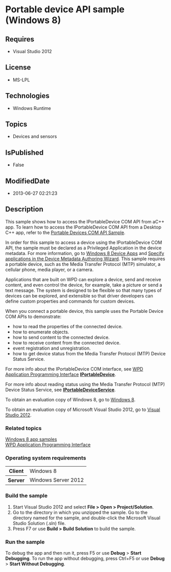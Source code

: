 # Portable device API sample (Windows 8)
## Requires
* Visual Studio 2012
## License
* MS-LPL
## Technologies
* Windows Runtime
## Topics
* Devices and sensors
## IsPublished
* False
## ModifiedDate
* 2013-06-27 02:21:23
## Description

<div id="mainSection">
<p>This sample shows how to access the IPortableDevice COM API from aC&#43;&#43; app. To learn how to access the IPortableDevice COM API from a Desktop C&#43;&#43; app, refer to the
<a href="http://code.msdn.microsoft.com/windowsdesktop/Portable-Devices-COM-API-fd4a5f7d">
Portable Devices COM API Sample</a>. </p>
<p>In order for this sample to access a device using the IPortableDevice COM API, the sample must be declared as a Privileged Application in the device metadata. For more information, go to
<a href="http://go.microsoft.com/fwlink/p/?LinkId=241442">Windows 8 Device Apps</a> and
<a href="http://go.microsoft.com/fwlink/p/?linkid=252841">Specify applications in the Device Metadata Authoring Wizard</a>. This sample requires a portable device, such as the Media Transfer Protocol (MTP) simulator, a cellular phone, media player, or a camera.</p>
<p>Applications that are built on WPD can explore a device, send and receive content, and even control the device, for example, take a picture or send a text message. The system is designed to be flexible so that many types of devices can be explored, and extensible
 so that driver developers can define custom properties and commands for custom devices.</p>
<p>When you connect a portable device, this sample uses the Portable Device COM APIs to demonstrate:</p>
<ul>
<li>how to read the properties of the connected device. </li><li>how to enumerate objects. </li><li>how to send content to the connected device. </li><li>how to receive content from the connected device. </li><li>event registration and unregistration. </li><li>how to get device status from the Media Transfer Protocol (MTP) Device Status Service.
</li></ul>
<p>For more info about the IPortableDevice COM interface, see <a href="http://msdn.microsoft.com/library/windows/apps/dd389005">
WPD Application Programming Interface</a> <a href="http://msdn.microsoft.com/library/windows/apps/dd319361">
<b>IPortableDevice</b></a>.</p>
<p>For more info about reading status using the Media Transfer Protocol (MTP) Device Status Service, see
<a href="http://msdn.microsoft.com/library/windows/apps/dd319361service"><b>IPortableDeviceService</b></a>.</p>
<p></p>
<p>To obtain an evaluation copy of Windows&nbsp;8, go to <a href="http://go.microsoft.com/fwlink/p/?linkid=241655">
Windows&nbsp;8</a>.</p>
<p>To obtain an evaluation copy of Microsoft Visual Studio&nbsp;2012, go to <a href="http://go.microsoft.com/fwlink/p/?linkid=241656">
Visual Studio&nbsp;2012</a>.</p>
<h3><a id="related_topics"></a>Related topics</h3>
<dl><dt><a href="http://go.microsoft.com/fwlink/p/?LinkID=227694">Windows 8 app samples</a>
</dt><dt><a href="http://msdn.microsoft.com/library/windows/apps/dd389005">WPD Application Programming Interface</a>
</dt></dl>
<h3>Operating system requirements</h3>
<table>
<tbody>
<tr>
<th>Client</th>
<td><dt>Windows&nbsp;8 </dt></td>
</tr>
<tr>
<th>Server</th>
<td><dt>Windows Server&nbsp;2012 </dt></td>
</tr>
</tbody>
</table>
<h3>Build the sample</h3>
<ol>
<li>Start Visual Studio&nbsp;2012 and select <b>File &gt; Open &gt; Project/Solution</b>.
</li><li>Go to the directory in which you unzipped the sample. Go to the directory named for the sample, and double-click the Microsoft Visual Studio Solution (.sln) file.
</li><li>Press F7 or use <b>Build &gt; Build Solution</b> to build the sample. </li></ol>
<h3>Run the sample</h3>
<p>To debug the app and then run it, press F5 or use <b>Debug</b> &gt; <b>Start Debugging</b>. To run the app without debugging, press Ctrl&#43;F5 or use
<b>Debug</b> &gt; <b>Start Without Debugging</b>.</p>
</div>
